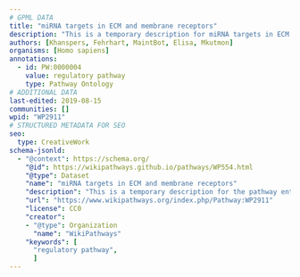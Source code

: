 ```yaml
---
# GPML DATA
title: "miRNA targets in ECM and membrane receptors"
description: "This is a temporary description for miRNA targets in ECM and membrane receptors"
authors: [Khanspers, Fehrhart, MaintBot, Elisa, Mkutmon]
organisms: [Homo sapiens]
annotations:
  - id: PW:0000004
    value: regulatory pathway
    type: Pathway Ontology
# ADDITIONAL DATA
last-edited: 2019-08-15
communities: []
wpid: "WP2911"
# STRUCTURED METADATA FOR SEO
seo:
  type: CreativeWork
schema-jsonld:
  - "@context": https://schema.org/
    "@id": https://wikipathways.github.io/pathways/WP554.html
    "@type": Dataset
    "name": "miRNA targets in ECM and membrane receptors"
    "description": "This is a temporary description for the pathway entitled: miRNA targets in ECM and membrane receptors"
    "url": "https://www.wikipathways.org/index.php/Pathway:WP2911"
    "license": CC0
    "creator":
    - "@type": Organization
      "name": "WikiPathways"
    "keywords": [
      "regulatory pathway",
      ]
---
```


